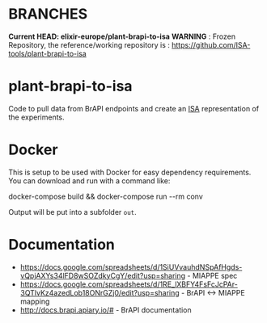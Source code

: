 # BRANCHES
**Current HEAD: elixir-europe/plant-brapi-to-isa**
**WARNING** : Frozen Repository, the reference/working repository is : https://github.com/ISA-tools/plant-brapi-to-isa

# plant-brapi-to-isa

Code to pull data from BrAPI endpoints and create an [ISA](http://isa-tools.org) representation of the experiments. 

Docker
======

This is setup to be used with Docker for easy dependency requirements. You can download and run with a command like:

docker-compose build && docker-compose run --rm conv

Output will be put into a subfolder `out`.

Documentation
=============

 * https://docs.google.com/spreadsheets/d/1SiUVvauhdNSpAfHgds-vQpjAXYs34lFD8wSOZdkyCgY/edit?usp=sharing - MIAPPE spec
 * https://docs.google.com/spreadsheets/d/1RE_lXBFY4FsFcJcPAr-3QTlvKz4azedLob18ONrGZj0/edit?usp=sharing - BrAPI <-> MIAPPE mapping
 * http://docs.brapi.apiary.io/# - BrAPI documentation
